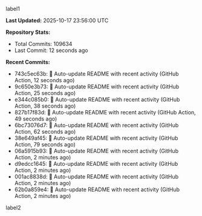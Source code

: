 
label1 
<!-- ACTIVITY_START -->
**Last Updated:** 2025-10-17 23:56:00 UTC

**Repository Stats:**
- Total Commits: 109634
- Last Commit: 12 seconds ago

**Recent Commits:**
- 743c5ec63b: 🤖 Auto-update README with recent activity (GitHub Action, 12 seconds ago)
- 9c650e3b73: 🤖 Auto-update README with recent activity (GitHub Action, 25 seconds ago)
- e344c085b0: 🤖 Auto-update README with recent activity (GitHub Action, 38 seconds ago)
- 827b17f83d: 🤖 Auto-update README with recent activity (GitHub Action, 49 seconds ago)
- 6bc73076d7: 🤖 Auto-update README with recent activity (GitHub Action, 62 seconds ago)
- 38e649af45: 🤖 Auto-update README with recent activity (GitHub Action, 79 seconds ago)
- 06a5915b93: 🤖 Auto-update README with recent activity (GitHub Action, 2 minutes ago)
- d9edcc1645: 🤖 Auto-update README with recent activity (GitHub Action, 2 minutes ago)
- 001ac8838d: 🤖 Auto-update README with recent activity (GitHub Action, 2 minutes ago)
- 62b0a859e4: 🤖 Auto-update README with recent activity (GitHub Action, 2 minutes ago)
<!-- ACTIVITY_END -->

label2
